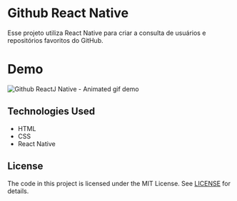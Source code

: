 # Github React Native

Esse projeto utiliza React Native para criar a consulta de usuários e repositórios favoritos do GitHub.

# Demo

![Github ReactJ Native - Animated gif demo](demo/demo.gif)

## Technologies Used
* HTML
* CSS
* React Native 

## License

The code in this project is licensed under the MIT License. See [LICENSE](LICENSE) for details.